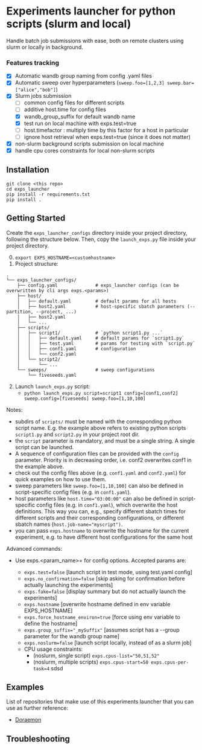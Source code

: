 # Experiments launcher for python scripts (slurm and local)
Handle batch job submissions with ease, both on remote clusters using slurm or locally in background.

### Features tracking

- [X] Automatic wandb group naming from config .yaml files
- [X] Automatic sweep over hyperparameters (`sweep.foo=[1,2,3] sweep.bar=["alice","bob"]`)
- [X] Slurm jobs submission
    - [ ] common config files for different scripts
    - [ ] additive host.time for config files
    - [X] wandb_group_suffix for default wandb name
    - [X] test run on local machine with exps.test=true
    - [ ] host.timefactor : multiply time by this factor for a host in particular
    - [ ] ignore host retrieval when exps.test=true (since it does not matter)
- [X] non-slurm background scripts submission on local machine
- [X] handle cpu cores constraints for local non-slurm scripts

## Installation
```
git clone <this repo>
cd exps_launcher
pip install -r requirements.txt
pip install .
```

## Getting Started
Create the `exps_launcher_configs` directory inside your project directory, following the structure below.
Then, copy the `launch_exps.py` file inside your project directory.

0. `export EXPS_HOSTNAME=<customhostname>`
1. Project structure:
```
.
└── exps_launcher_configs/
    ├── config.yaml              # exps_launcher configs (can be overwritten by cli args exps.<params>)
    ├── host/
    │   ├── default.yaml         # default params for all hosts
    │   ├── host2.yaml           # host-specific sbatch parameters (--partition, --project, ...)
    │   ├── host2.yaml
    │   └── ...
    ├── scripts/
    │   ├── script1/             # `python script1.py ...`
    │   │   ├── default.yaml     # default params for `script1.py`
    │   │   ├── test.yaml        # params for testing with `script.py`
    │   │   ├── conf1.yaml       # configuration
    │   │   └── conf2.yaml
    │   └── script2/
    │       └── ...
    └── sweeps/                  # sweep configurations
        └── fiveseeds.yaml
```
2. Launch `launch_exps.py` script:
    - `python launch_exps.py script=script1 config=[conf1,conf2] sweep.config=[fiveseeds] sweep.foo=[1,10,100]`

Notes:
- subdirs of `scripts/` must be named with the corresponding python script name. E.g. the example above refers to existing python scripts `script1.py` and `script2.py` in your project root dir.
- the `script` parameter is mandatory, and must be a single string. A single script can be launched.
- A sequence of configuration files can be provided with the `config` parameter. Priority is in decreasing order, i.e. conf2 overwrites conf1 in the example above.
- check out the config files above (e.g. `conf1.yaml` and `conf2.yaml`) for quick examples on how to use them.
- sweep parameters like `sweep.foo=[1,10,100]` can also be defined in script-specific config files (e.g. in `conf1.yaml`).
- host parameters like `host.time="03:00:00"` can also be defined in script-specific config files (e.g. in `conf1.yaml`), which overwrite the host definitions. This way you can, e.g., specify different sbatch times for different scripts and their corresponding configurations, or different sbatch names (`host.job-name="myscript")`.
- you can pass `exps.hostname` to overwrite the hostname for the current experiment, e.g. to have different host configurations for the same host

Advanced commands:
- Use exps.<param_name>=<value> for config options. Accepted params are:
  - `exps.test=false`  [launch script in test mode, using test.yaml config]
  - `exps.no_confirmation=false`  [skip asking for confirmation before actually launching the experiments]
  - `exps.fake=false`  [display summary but do not actually launch the experiments]
  - `exps.hostname`  [overwrite hostname defined in env variable EXPS_HOSTNAME]
  - `exps.force_hostname_environ=true`  [force using env variable to define the hostname]
  - `exps.group_suffix="_mySuffix"`  [assumes script has a --group parameter for the wandb group name]
  - `exps.noslurm=false`  [launch script locally, instead of as a slurm job]
  - CPU usage constraints:
    - (noslurm, single script) `exps.cpus-list="50,51,52"`
    - (noslurm, multiple scripts) `exps.cpus-start=50 exps.cpus-per-task=4`
sdsd

## Examples
List of repositories that make use of this experiments launcher that you can use as further reference:
- [Doraemon](https://github.com/gabrieletiboni/doraemon)


## Troubleshooting





